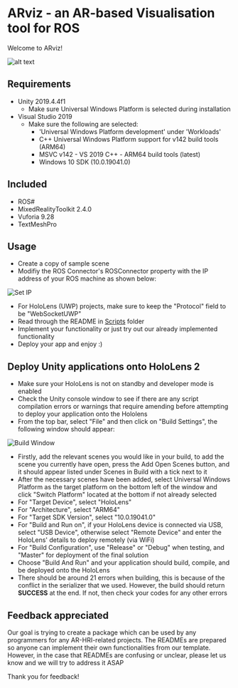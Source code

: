 # ARviz - an AR-based Visualisation tool for ROS

Welcome to ARviz!

![alt text](Images/ARviz.PNG "ARviz")  

## Requirements

- Unity 2019.4.4f1
    - Make sure Universal Windows Platform is selected during installation
- Visual Studio 2019
    - Make sure the following are selected:
        - 'Universal Windows Platform development' under 'Workloads'
        - C++ Universal Windows Platform support for v142 build tools (ARM64)
        - MSVC v142 - VS 2019 C++ - ARM64 build tools (latest)
        - Windows 10 SDK (10.0.19041.0)

## Included

- ROS#
- MixedRealityToolkit 2.4.0
- Vuforia 9.28
- TextMeshPro

## Usage

- Create a copy of sample scene
- Modifiy the ROS Connector's ROSConnector property with the IP address of your ROS machine as shown below:
  
![Set IP](Images/SetIP.PNG "SetIP")  

- For HoloLens (UWP) projects, make sure to keep the "Protocol" field to be "WebSocketUWP"
- Read through the README in [Scripts](Assets/Scripts) folder  
- Implement your functionality or just try out our already implemented functionality  
- Deploy your app and enjoy :)  

## Deploy Unity applications onto HoloLens 2

- Make sure your HoloLens is not on standby and developer mode is enabled
- Check the Unity console window to see if there are any script compilation errors or warnings that require amending before attempting to deploy your application onto the Hololens
- From the top bar, select "File" and then click on "Build Settings", the following window should appear:  

![Build Window](Images/Build.jpg "Build")  

- Firstly, add the relevant scenes you would like in your build, to add the scene you currently have open, press the Add Open Scenes button, and it should appear listed under Scenes in Build with a tick next to it  
- After the necessary scenes have been added, select Universal Windows Platform as the target platform on the bottom left of the window and click "Switch Platform" located at the bottom if not already selected  
- For "Target Device", select "HoloLens"  
- For "Architecture", select "ARM64" 
- For "Target SDK Version", select "10.0.19041.0"
- For "Build and Run on", if your HoloLens device is connected via USB, select "USB Device", otherwise select "Remote Device" and enter the HoloLens' details to deploy remotely (via WiFi)   
- For "Build Configuration", use "Release" or "Debug" when testing, and "Master" for deployment of the final solution  
- Choose "Build And Run" and your application should build, compile, and be deployed onto the HoloLens
- There should be around 21 errors when building, this is because of the conflict in the serializer that we used. However, the build should return **SUCCESS** at the end. If not, then check your codes for any other errors  

## Feedback appreciated

Our goal is trying to create a package which can be used by any programmers for any AR-HRI-related projects. The READMEs are prepared so anyone can implement their own functionalities from our template. However, in the case that READMEs are confusing or unclear, please let us know and we will try to address it ASAP  

Thank you for feedback!  
